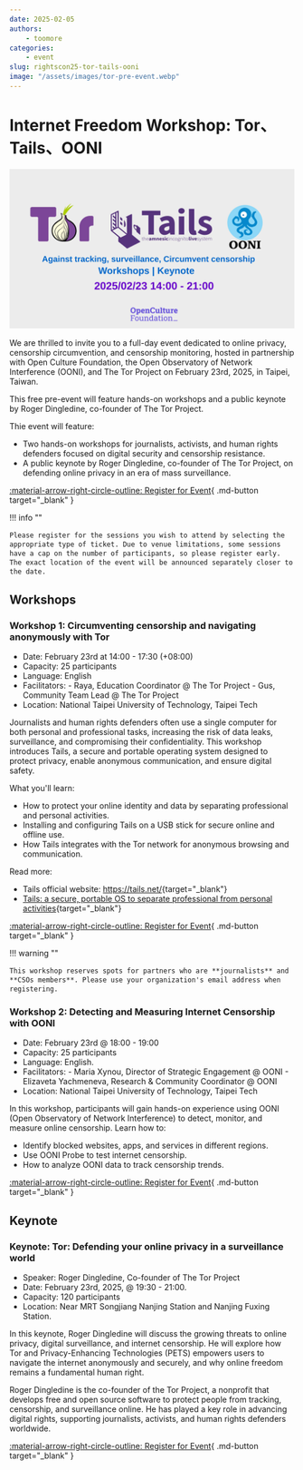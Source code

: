 ```yaml
---
date: 2025-02-05
authors:
    - toomore
categories:
    - event
slug: rightscon25-tor-tails-ooni
image: "/assets/images/tor-pre-event.webp"
---
```


# Internet Freedom Workshop: Tor、Tails、OONI

![Pre-event - Tor, Tails, OONI](../../assets/images/tor-pre-event.webp)

We are thrilled to invite you to a full-day event dedicated to online privacy, censorship circumvention, and censorship monitoring, hosted in partnership with Open Culture Foundation, the Open Observatory of Network Interference (OONI), and The Tor Project on February 23rd, 2025, in Taipei, Taiwan.

This free pre-event will feature hands-on workshops and a public keynote by Roger Dingledine, co-founder of The Tor Project.

Thie event will feature:

- Two hands-on workshops for journalists, activists, and human rights defenders focused on digital security and censorship resistance.
- A public keynote by Roger Dingledine, co-founder of The Tor Project, on defending online privacy in an era of mass surveillance.

[:material-arrow-right-circle-outline: Register for Event](https://kktix.com/events/internetfreedom-tor-tails-ooni-2025/registrations/new){ .md-button target="_blank" }

!!! info ""

    Please register for the sessions you wish to attend by selecting the appropriate type of ticket. Due to venue limitations, some sessions have a cap on the number of participants, so please register early. The exact location of the event will be announced separately closer to the date.

<!-- more -->

## Workshops

### Workshop 1: Circumventing censorship and navigating anonymously with Tor

- Date: February 23rd at 14:00 - 17:30 (+08:00)
- Capacity: 25 participants
- Language: English
- Facilitators:
      - Raya, Education Coordinator @ The Tor Project
      - Gus, Community Team Lead @ The Tor Project
- Location: National Taipei University of Technology, Taipei Tech

Journalists and human rights defenders often use a single computer for both personal and professional tasks, increasing the risk of data leaks, surveillance, and compromising their confidentiality. This workshop introduces Tails, a secure and portable operating system designed to protect privacy, enable anonymous communication, and ensure digital safety.

What you'll learn:

- How to protect your online identity and data by separating professional and personal activities.
- Installing and configuring Tails on a USB stick for secure online and offline use.
- How Tails integrates with the Tor network for anonymous browsing and communication.

Read more:

- Tails official website: <https://tails.net/>{target="_blank"}
- [Tails: a secure, portable OS to separate professional from personal activities](https://safety.rsf.org/tails-a-secure-portable-os-to-separate-professional-from-personal-activities/){target="_blank"}

[:material-arrow-right-circle-outline: Register for Event](https://kktix.com/events/internetfreedom-tor-tails-ooni-2025/registrations/new){ .md-button target="_blank" }

!!! warning ""

    This workshop reserves spots for partners who are **journalists** and **CSOs members**. Please use your organization's email address when registering.

### Workshop 2: Detecting and Measuring Internet Censorship with OONI

- Date: February 23rd @ 18:00 - 19:00
- Capacity: 25 participants
- Language: English.
- Facilitators:
      - Maria Xynou, Director of Strategic Engagement @ OONI
      - Elizaveta Yachmeneva, Research & Community Coordinator @ OONI
- Location: National Taipei University of Technology, Taipei Tech

In this workshop, participants will gain hands-on experience using OONI (Open Observatory of Network Interference) to detect, monitor, and measure online censorship. Learn how to:

- Identify blocked websites, apps, and services in different regions.
- Use OONI Probe to test internet censorship.
- How to analyze OONI data to track censorship trends.

[:material-arrow-right-circle-outline: Register for Event](https://kktix.com/events/internetfreedom-tor-tails-ooni-2025/registrations/new){ .md-button target="_blank" }

## Keynote

### Keynote: Tor: Defending your online privacy in a surveillance world

- Speaker: Roger Dingledine, Co-founder of The Tor Project
- Date: February 23rd, 2025, @ 19:30 - 21:00.
- Capacity: 120 participants
- Location: Near MRT Songjiang Nanjing Station and Nanjing Fuxing Station.

In this keynote, Roger Dingledine will discuss the growing threats to online privacy, digital surveillance, and internet censorship. He will explore how Tor and Privacy-Enhancing Technologies (PETS) empowers users to navigate the internet anonymously and securely, and why online freedom remains a fundamental human right.

Roger Dingledine is the co-founder of the Tor Project, a nonprofit that develops free and open source software to protect people from tracking, censorship, and surveillance online. He has played a key role in advancing digital rights, supporting journalists, activists, and human rights defenders worldwide.

[:material-arrow-right-circle-outline: Register for Event](https://kktix.com/events/internetfreedom-tor-tails-ooni-2025/registrations/new){ .md-button target="_blank" }
